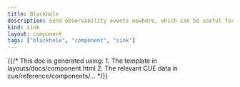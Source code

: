 ```yaml
---
title: Blackhole
description: Send observability events nowhere, which can be useful for debugging purposes
kind: sink
layout: component
tags: ["blackhole", "component", "sink"]
---
```


{{/* This doc is generated using:
     1. The template in layouts/docs/component.html
     2. The relevant CUE data in cue/reference/components/... */}}
